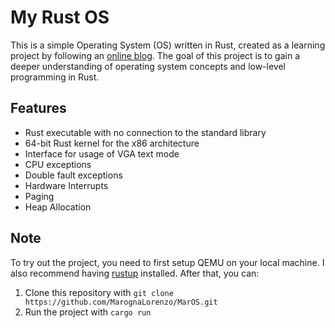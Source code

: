 # My Rust OS

This is a simple Operating System (OS) written in Rust, created as a learning project by following an [online blog](https://os.phil-opp.com/). The goal of this project is to gain a deeper understanding of operating system concepts and low-level programming in Rust.

## Features

- Rust executable with no connection to the standard library
- 64-bit Rust kernel for the x86 architecture
- Interface for usage of VGA text mode
- CPU exceptions
- Double fault exceptions
- Hardware Interrupts
- Paging
- Heap Allocation

## Note
To try out the project, you need to first setup QEMU on your local machine.
I also recommend having [rustup](https://rustup.rs/) installed.
After that, you can:
1. Clone this repository with `git clone https://github.com/MarognaLorenzo/MarOS.git`
2. Run the project with `cargo run`

